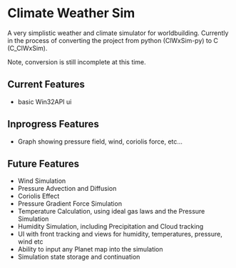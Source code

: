 # Climate Weather Sim
A very simplistic weather and climate simulator for worldbuilding. Currently in the process of converting the project from python (ClWxSim-py) to C (C_ClWxSim).

Note, conversion is still incomplete at this time.

## Current Features
- basic Win32API ui

## Inprogress Features
- Graph showing pressure field, wind, coriolis force, etc...

## Future Features
- Wind Simulation
- Pressure Advection and Diffusion
- Coriolis Effect
- Pressure Gradient Force Simulation
- Temperature Calculation, using ideal gas laws and the Pressure Simulation
- Humidity Simulation, including Precipitation and Cloud tracking
- UI with front tracking and views for humidity, temperatures, pressure, wind etc
- Ability to input any Planet map into the simulation
- Simulation state storage and continuation
